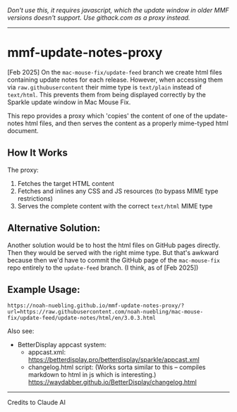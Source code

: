 *Don't use this, it requires javascript, which the update window in older MMF versions doesn't support. Use githack.com as a proxy instead.*

---

# mmf-update-notes-proxy

[Feb 2025] 
On the `mac-mouse-fix/update-feed` branch we create html files containing update notes for each release. However, when accessing them via `raw.githubusercontent` their mime type is `text/plain` instead of `text/html`. 
This prevents them from being displayed correctly by the Sparkle update window in Mac Mouse Fix.

This repo provides a proxy which 'copies' the content of one of the update-notes html files, and then serves the content as a properly mime-typed html document.

## How It Works

The proxy:
1. Fetches the target HTML content
2. Fetches and inlines any CSS and JS resources (to bypass MIME type restrictions)
3. Serves the complete content with the correct `text/html` MIME type

## Alternative Solution:

Another solution would be to host the html files on GitHub pages directly. Then they would be served with the right mime type. But that's awkward because then we'd have to commit the GitHub page of the `mac-mouse-fix` repo entirely to the `update-feed` branch. (I think, as of [Feb 2025])

## Example Usage:
```
https://noah-nuebling.github.io/mmf-update-notes-proxy/?url=https://raw.githubusercontent.com/noah-nuebling/mac-mouse-fix/update-feed/update-notes/html/en/3.0.3.html
```

Also see: 
- BetterDisplay appcast system:
  - appcast.xml: https://betterdisplay.pro/betterdisplay/sparkle/appcast.xml
  - changelog.html script: (Works sorta similar to this – compiles markdown to html in js which is interesting.) https://waydabber.github.io/BetterDisplay/changelog.html

---

Credits to Claude AI
